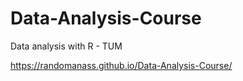 # Data-Analysis-Course
Data analysis with R - TUM

https://randomanass.github.io/Data-Analysis-Course/
